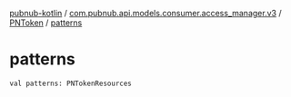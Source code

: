 [pubnub-kotlin](../../index.md) / [com.pubnub.api.models.consumer.access_manager.v3](../index.md) / [PNToken](index.md) / [patterns](./patterns.md)

# patterns

`val patterns: PNTokenResources`